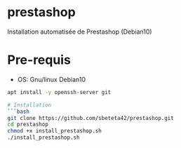 # prestashop
Installation automatisée de Prestashop (Debian10)

# Pre-requis
- OS: Gnu/linux Debian10
```bash
apt install -y openssh-server git

# Installation
```bash
git clone https://github.com/sbeteta42/prestashop.git
cd prestashop
chmod +x install_prestashop.sh
./install_prestashop.sh

